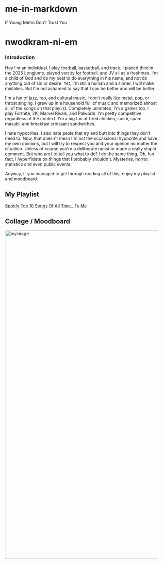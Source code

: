 # me-in-markdown
If Young Metro Don't Trust You

# nwodkram-ni-em

### Introduction

Hey I'm an individual. I play football, basketball, and track. I placed third in the 2025 Longjump, played varsity for football, and JV all as a freshman. I'm a child of God and do my best to do everything in his name, and not do anything out of sin or desire. Yet, I'm still a human and a sinner. I will make mistakes. But I'm not ashamed to say that I can be better and will be better.

I'm a fan of jazz, rap, and cultural music. I don't really like metal, pop, or throat singing. I grew up in a household full of music and memorized almost all of the songs on that playlist. Completely unrelated, I'm a gamer too. I play Fortnite, 2K, Marvel Rivals, and Palworld. I'm pretty competitive regardless of the context. I'm a big fan of fried chicken, sushi, spam masubi, and breakfast croissant sandwiches.

I hate hypocrites. I also hate peole that try and butt into things they don't need to. Now, that doesn't mean I'm not the occassional hypocrite and have my own opinions, but I will try to respect you and your opinion no matter the situation. Unless of course you're a deliberate racist or made a really stupid comment. But who am I to tell you what to do? I do the same thing. Oh, fun fact, I hyperfixiate on things that I probably shouldn't. Mysteries, horror, statistics and even public events.

Anyway, if you managed to get through reading all of this, enjoy my playlist and moodboard.

## My Playlist

[Spotify Top 10 Songs Of All Time...To Me](https://open.spotify.com/playlist/6mBsWBUMYkYqltDXE9TZYf?si=54r0Ilx4TMqgFYGSggG8vg)

## Collage / Moodboard
<img width="1920" height="1080" alt="myimage" src="https://github.com/user-attachments/assets/6467579d-f8ef-4621-90f9-34412ad4ffb5" />
